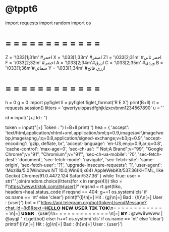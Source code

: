 # @tppt6
import requests
import random
import os
# = = = = = = = = = = = = 

Z = '\033[1;31m' #احمر
X = '\033[1;33m' #اصفر
Z1 = '\033[2;31m' #احمر ثاني
F = '\033[2;32m' #اخضر
A = '\033[2;34m'#ازرق
C = '\033[2;35m' #وردي
B = '\033[1;36m'#سمائي
Y = '\033[1;34m' #ازرق فاتح

# = = = = = = = = = = = =
h = 0
g = 0
import pyfiglet
ll = pyfiglet.figlet_format('R E X')
print(B+ll)
rt = requests.session()
litters = 'qwertyuiopasdfghjklzxcvbnm1234567890'
u = ''

id = input("[+] Id : ")

token = input("[+] Token : ")
l=B+ll
print('')
hea = {
        'accept': 'text/html,application/xhtml+xml,application/xml;q=0.9,image/avif,image/webp,image/apng,*/*;q=0.8,application/signed-exchange;v=b3;q=0.9',
        'accept-encoding': 'gzip, deflate, br',
        'accept-language': 'en-US,en;q=0.9,ar;q=0.8',
        'cache-control': 'max-age=0',
        'sec-ch-ua': '" Not;A Brand";v="99", "Google Chrome";v="91", "Chromium";v="91"',
        'sec-ch-ua-mobile': '?0',
        'sec-fetch-dest': 'document',
        'sec-fetch-mode': 'navigate',
        'sec-fetch-site': 'same-origin',
        'sec-fetch-user': '?1',
        'upgrade-insecure-requests': '1',
        'user-agent': 'Mozilla/5.0(Windows NT 10.0;Win64;x64) AppleWebKit/537.36(KHTML, like Gecko) Chrome/91.0.4472.124 Safari/537.36'
    }
while True:
	user = str("".join(random.choice(litters)for x in range(4)))
	tiko = f'https://www.tiktok.com/@{user}?'
	reqsnd = rt.get(tiko, headers=hea).status_code
	if reqsnd == 404:
	        g+=1
	        os.system('cls' if os.name == 'nt' else 'clear')
	        print(f'{l}\n[=] Hit : {g}\n[=] Bad : {h}\n[=] User : {user}')
	        bot = f"https://api.telegram.org/bot{token}/sendMessage?chat_id={id}&text=𝗛𝗘𝗟𝗟𝗢 𝗡𝗘𝗪 𝗨𝗦𝗘𝗥 𝗧𝗜𝗞 𝗧𝗢𝗞\n= = = = = = = = = = = = = \n[=] 𝗨𝗦𝗘𝗥 : {user}\n= = = = = = = = = = = = = \n[=] 𝗕𝗬 : @ww8wwww | @ayqjl "
	        rt.get(bot)
	else:
		 h+=1
		 os.system('cls' if os.name == 'nt' else 'clear')
		 print(f'{l}\n[=] Hit : {g}\n[=] Bad : {h}\n[=] User : {user}')
